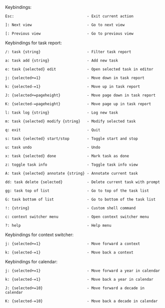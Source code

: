 Keybindings:

    Esc:                                 - Exit current action

    ]: Next view                         - Go to next view

    [: Previous view                     - Go to previous view


Keybindings for task report:

    /: task {string}                     - Filter task report

    a: task add {string}                 - Add new task

    e: task {selected} edit              - Open selected task in editor

    j: {selected+=1}                     - Move down in task report

    k: {selected-=1}                     - Move up in task report

    J: {selected+=pageheight}            - Move page down in task report

    K: {selected-=pageheight}            - Move page up in task report

    l: task log {string}                 - Log new task

    m: task {selected} modify {string}   - Modify selected task

    q: exit                              - Quit

    s: task {selected} start/stop        - Toggle start and stop

    u: task undo                         - Undo

    x: task {selected} done              - Mark task as done

    z: toggle task info                  - Toggle task info view

    A: task {selected} annotate {string} - Annotate current task

    dd: task delete {selected}           - Delete current task with prompt

    gg: task top of list                 - Go to top of the task list

    G: task bottom of list               - Go to bottom of the task list

    !: {string}                          - Custom shell command

    c: context switcher menu             - Open context switcher menu

    ?: help                              - Help menu


Keybindings for context switcher:

    j: {selected+=1}                     - Move forward a context

    k: {selected-=1}                     - Move back a context


Keybindings for calendar:

    j: {selected+=1}                     - Move forward a year in calendar

    k: {selected-=1}                     - Move back a year in calendar

    J: {selected+=10}                    - Move forward a decade in calendar

    K: {selected-=10}                    - Move back a decade in calendar
